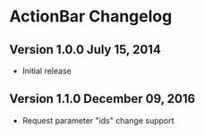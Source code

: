 ActionBar Changelog
====================

Version 1.0.0 July 15, 2014
---------------------------

  - Initial release
  
Version 1.1.0 December 09, 2016
---------------------------

  - Request parameter "ids" change support

